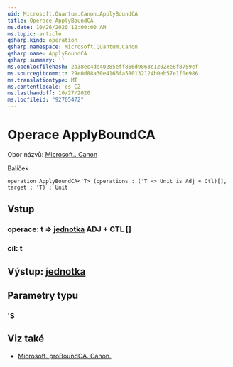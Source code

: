 ```yaml
---
uid: Microsoft.Quantum.Canon.ApplyBoundCA
title: Operace ApplyBoundCA
ms.date: 10/26/2020 12:00:00 AM
ms.topic: article
qsharp.kind: operation
qsharp.namespace: Microsoft.Quantum.Canon
qsharp.name: ApplyBoundCA
qsharp.summary: ''
ms.openlocfilehash: 2b38ec4de40285eff866d9863c1202ee8f8759ef
ms.sourcegitcommit: 29e0d88a30e4166fa580132124b0eb57e1f0e986
ms.translationtype: MT
ms.contentlocale: cs-CZ
ms.lasthandoff: 10/27/2020
ms.locfileid: "92705472"
---
```

# <a name="applyboundca-operation"></a>Operace ApplyBoundCA

Obor názvů: [Microsoft.. Canon](xref:Microsoft.Quantum.Canon)

Balíček [](https://nuget.org/packages/)




```qsharp
operation ApplyBoundCA<'T> (operations : ('T => Unit is Adj + Ctl)[], target : 'T) : Unit
```


## <a name="input"></a>Vstup

### <a name="operations--t--unit-adj--ctl"></a>operace: t => [jednotka](xref:microsoft.quantum.lang-ref.unit) ADJ + CTL []




### <a name="target--t"></a>cíl: t





## <a name="output--unit"></a>Výstup: [jednotka](xref:microsoft.quantum.lang-ref.unit)



## <a name="type-parameters"></a>Parametry typu

### <a name="t"></a>'S



## <a name="see-also"></a>Viz také

- [Microsoft. proBoundCA. Canon.](xref:Microsoft.Quantum.Canon.BoundCA)